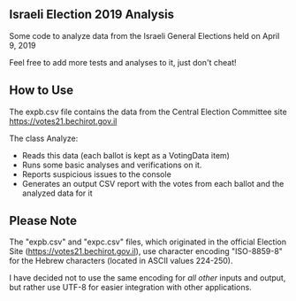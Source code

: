 ## Israeli Election 2019  Analysis
Some code to analyze data from the Israeli General Elections held on April 9, 2019

Feel free to add more tests and analyses to it, just don't cheat!

## How to Use
The expb.csv file contains the data from the Central Election Committee site https://votes21.bechirot.gov.il

The class Analyze:
* Reads this data (each ballot is kept as a VotingData item)
* Runs some basic analyses and verifications on it.
* Reports suspicious issues to the console
* Generates an output CSV report with the votes from each ballot and the analyzed data for it

## Please Note
The "expb.csv" and "expc.csv" files, which originated in the official Election Site (https://votes21.bechirot.gov.il), use character encoding "ISO-8859-8" for the Hebrew characters (located in ASCII values 224-250).

I have decided not to use the same encoding for *all other* inputs and output, but rather use UTF-8 for easier integration with other applications.

